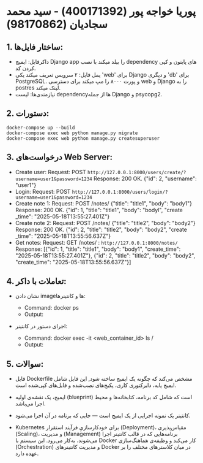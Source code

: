 #  پوریا خواجه پور (400171392) - سید محمد سجادیان (98170862)


## 1. ساختار فایل‌ها:
- داکرفایل: ایمیج Django app را بیلد میکند با نصب dependency های پایتون و کپی کردن کد.
- یمل فایل: ۲ سرویس تعریف میکند یکی 'web' برای Django و دیگری 'db' برای PostgreSQL. و پورت ۸۰۰۰ را مپ میکند برای دسترسی web و Django را به postres لینک میکند.
- نیازمندی‌ها: لیست dependencyها از جمله  Django و psycopg2.

## 2. دستورات:
```
docker-compose up --build
docker-compose exec web python manage.py migrate
docker-compose exec web python manage.py createsuperuser
```


## 3. درخواست‌های Web Server:
- Create user:
  Request: POST `http://127.0.0.1:8000/users/create/?username=user1&password=1234`
  Response: 200 OK. {"id": 2, "username": "user1"}
- Login:
  Request: POST `http://127.0.0.1:8000/users/login/?username=user1&password=1234`
- Create note 1:
  Request: POST /notes/ {"title": "title1", "body": "body1"}
  Response: 200 OK. {"id": 1, "title": "title1", "body": "bodyl", "create _time": "2025-05-18T13:55:27.401Z"}
- Create note 2:
  Request: POST /notes/ {"title": "title2", "body": "body2"}
  Response: 200 OK. {"id": 2, "title": "title2", "body": "body2", "create _time": "2025-05-18T13:55:56.637Z"}
- Get notes:
  Request: GET /notes/ : `http://127.0.0.1:8000/notes/`
  Response: [{"id": 1, "title": "title1", "body": "body1", "create_time": "2025-05-18T13:55:27.401Z"}, {"id": 2, "title": "title2", "body": "body2", "create_time": "2025-05-18T13:55:56.637Z"}]

## 4. تعاملات با داکر:
- نشان دادن imageها و کانتینر‌ها:
  - Command: docker ps
  - Output: <list of running containers>

- اجرای دستور در کانتینر:
  - Command: docker exec -it <web_container_id> ls /
  - Output: <list of root directory files>

## 5. سوالات:
- فایل Dockerfile مشخص می‌کند که چگونه یک ایمیج ساخته شود, این فایل شامل ایمیج پایه، دایرکتوری کاری، پکیج‌های نصب‌شده و فایل‌های کپی‌شده است.
- ایمیج، یک نقشه‌ی اولیه (blueprint) است که شامل کد برنامه، کتابخانه‌ها و محیط اجرا می‌باشد.
- کانتینر یک نمونه اجرایی از یک ایمیج است — جایی که برنامه در آن اجرا می‌شود.

- Kubernetes برای خودکارسازیِ فرآیند استقرار (Deployment)، مقیاس‌پذیری (Scaling)، و مدیریت (Management) برنامه‌هایی که در قالب کانتینر اجرا می‌شوند، به‌کار می‌رود. این سیستم با Docker کار می‌کند و وظیفه‌ی هماهنگ‌سازی (Orchestration) و مدیریت کانتینرهای Docker در میان کلاسترهای مختلف را بر عهده دارد.
